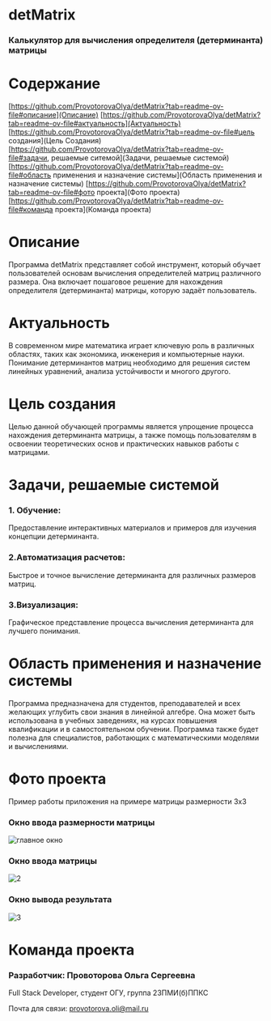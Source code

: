 # detMatrix
### Калькулятор для вычисления определителя (детерминанта) матрицы

# Содержание
[https://github.com/ProvotorovaOlya/detMatrix?tab=readme-ov-file#описание](Описание)
[https://github.com/ProvotorovaOlya/detMatrix?tab=readme-ov-file#актуальность](Актуальность)
[https://github.com/ProvotorovaOlya/detMatrix?tab=readme-ov-file#цель создания](Цель Создания)
[https://github.com/ProvotorovaOlya/detMatrix?tab=readme-ov-file#задачи, решаемые ситемой](Задачи, решаемые системой)
[https://github.com/ProvotorovaOlya/detMatrix?tab=readme-ov-file#область применения и назначение системы](Область применения и назначение системы)
[https://github.com/ProvotorovaOlya/detMatrix?tab=readme-ov-file#фото проекта](Фото проекта)
[https://github.com/ProvotorovaOlya/detMatrix?tab=readme-ov-file#команда проекта](Команда проекта)

# Описание
Программа detMatrix представляет собой инструмент, который обучает пользователей основам вычисления определителей матриц различного размера. Она включает пошаговое решение для нахождения определителя (детерминанта) матрицы, которую задаёт пользователь.

# Актуальность
В современном мире математика играет ключевую роль в различных областях, таких как экономика, инженерия и компьютерные науки. Понимание детерминантов матриц необходимо для решения систем линейных уравнений, анализа устойчивости и многого другого.

# Цель создания
Целью данной обучающей программы является упрощение процесса нахождения детерминанта матрицы, а также помощь пользователям в освоении теоретических основ и практических навыков работы с матрицами.

# Задачи, решаемые системой
### 1. Обучение: 
Предоставление интерактивных материалов и примеров для изучения концепции детерминанта.
### 2.Автоматизация расчетов: 
Быстрое и точное вычисление детерминанта для различных размеров матриц.
### 3.Визуализация: 
Графическое представление процесса вычисления детерминанта для лучшего понимания.

# Область применения и назначение системы
Программа предназначена для студентов, преподавателей и всех желающих углубить свои знания в линейной алгебре. Она может быть использована в учебных заведениях, на курсах повышения квалификации и в самостоятельном обучении. Программа также будет полезна для специалистов, работающих с математическими моделями и вычислениями. 

# Фото проекта
Пример работы приложения на примере матрицы размерности 3х3
### Окно ввода размерности матрицы
![главное окно](https://github.com/user-attachments/assets/729a44b2-9856-4b63-b871-359d89c3b30a)

### Окно ввода матрицы
![2](https://github.com/user-attachments/assets/bf2bb0e3-1177-4b92-9bc2-8e04f6ab1909)

### Окно вывода результата
![3](https://github.com/user-attachments/assets/10d58873-d676-495c-8427-d2a9ea95ee56)

# Команда проекта
### Разработчик: Провоторова Ольга Сергеевна
Full Stack Developer, студент ОГУ, группа 23ПМИ(б)ППКС

Почта для связи: provotorova.oli@mail.ru
